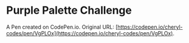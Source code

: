 # Purple Palette Challenge

A Pen created on CodePen.io. Original URL: [https://codepen.io/cheryl-codes/pen/VgPLOx](https://codepen.io/cheryl-codes/pen/VgPLOx).

